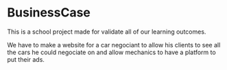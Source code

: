 # BusinessCase

This is a school project made for validate all of our learning outcomes.

We have to make a website for a car negociant to allow his clients to see all the cars he could negociate on
and allow mechanics to have a platform to put their ads.